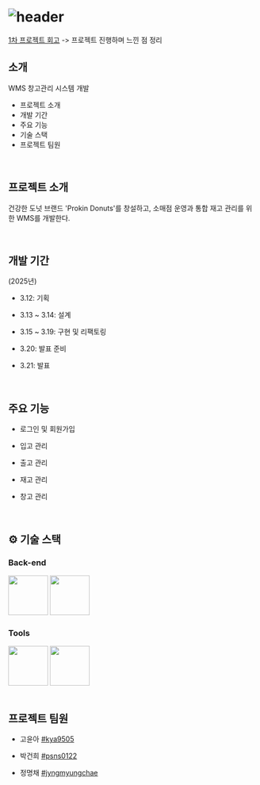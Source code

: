 # ![header](https://capsule-render.vercel.app/api?type=venom&color=0:5C258D,100:4389A2&height=300&section=header&text=Prokin'%20Donuts&fontColor=black&fontSize=50&stroke=5C258D&strokeWidth=1)

</div> 

[1차 프로젝트 회고](https://velog.io/@cmk1031/Prokin-Donuts-1%EC%B0%A8-%ED%94%84%EB%A1%9C%EC%A0%9D%ED%8A%B8-%ED%9A%8C%EA%B3%A0) -> 프로젝트 진행하며 느낀 점 정리 


## 소개
WMS 창고관리 시스템 개발 

- 프로젝트 소개
- 개발 기간
- 주요 기능
- 기술 스택
- 프로젝트 팀원

<br>

## 프로젝트 소개 
건강한 도넛 브랜드 'Prokin Donuts'를 창설하고, 소매점 운영과 통합 재고 관리를 위한 WMS를 개발한다. 


<br>

## 개발 기간 
(2025년)
- 3.12: 기획

- 3.13 ~ 3.14: 설계

- 3.15 ~ 3.19: 구현 및 리팩토링

- 3.20: 발표 준비

- 3.21: 발표 

<br>

## 주요 기능

- 로그인 및 회원가입
  
- 입고 관리
- 출고 관리
- 재고 관리
- 창고 관리
  
<br>


## ⚙ 기술 스택

### Back-end
<div>
<img src="https://github.com/yewon-Noh/readme-template/blob/main/skills/Java.png?raw=true" width="80">
<img src="https://github.com/yewon-Noh/readme-template/blob/main/skills/Mysql.png?raw=true" width="80">

</div>

### Tools
<div>
<img src="https://github.com/yewon-Noh/readme-template/blob/main/skills/Github.png?raw=true" width="80">
<img src="https://github.com/yewon-Noh/readme-template/blob/main/skills/Notion.png?raw=true" width="80">

<br />


<br>


## 프로젝트 팀원 

- 고윤아 [#kya9505](https://github.com/kya9505)
  
- 박건희 [#psns0122](https://github.com/psns0122)
  
- 정명채 [#jyngmyungchae](https://github.com/jyngmyungchae)








